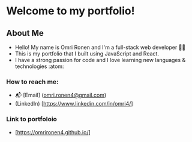 # Welcome to my portfolio! 

## About Me 
- Hello! My name is Omri Ronen and I'm a full-stack web developer :technologist:
- This is my portfolio that I built using JavaScript and React.
- I have a strong passion for code and I love learning new languages & technologies :atom:

### How to reach me:

- :mailbox_with_mail: [Email] (omri.ronen4@gmail.com)
- (LinkedIn)  [https://www.linkedin.com/in/omri4/]

### Link to portfoloio

- [https://omrironen4.github.io/]
